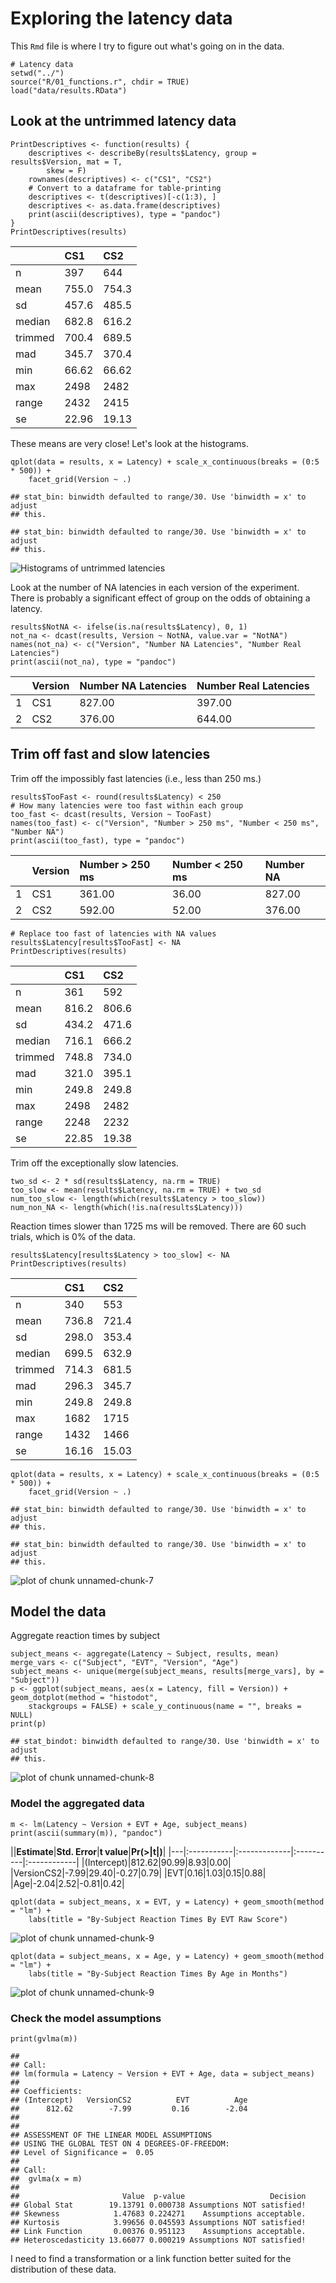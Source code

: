 Exploring the latency data
==========================

This `Rmd` file is where I try to figure out what's going on in the data.

~~~~ {.r}
# Latency data
setwd("../")
source("R/01_functions.r", chdir = TRUE)
load("data/results.RData")
~~~~

Look at the untrimmed latency data
----------------------------------

~~~~ {.r}
PrintDescriptives <- function(results) {
    descriptives <- describeBy(results$Latency, group = results$Version, mat = T, 
        skew = F)
    rownames(descriptives) <- c("CS1", "CS2")
    # Convert to a dataframe for table-printing
    descriptives <- t(descriptives)[-c(1:3), ]
    descriptives <- as.data.frame(descriptives)
    print(ascii(descriptives), type = "pandoc")
}
PrintDescriptives(results)
~~~~

||**CS1**|**CS2**|
|---|:------|:------|
|n|397|644|
|mean|755.0|754.3|
|sd|457.6|485.5|
|median|682.8|616.2|
|trimmed|700.4|689.5|
|mad|345.7|370.4|
|min|66.62|66.62|
|max|2498|2482|
|range|2432|2415|
|se|22.96|19.13|

These means are very close! Let's look at the histograms.

~~~~ {.r}
qplot(data = results, x = Latency) + scale_x_continuous(breaks = (0:5 * 500)) + 
    facet_grid(Version ~ .)
~~~~

    ## stat_bin: binwidth defaulted to range/30. Use 'binwidth = x' to adjust
    ## this.

    ## stat_bin: binwidth defaulted to range/30. Use 'binwidth = x' to adjust
    ## this.

![Histograms of untrimmed latencies](figure/unnamed-chunk-3.png)

Look at the number of NA latencies in each version of the experiment. There is probably a significant effect of group on the odds of obtaining a latency.

~~~~ {.r}
results$NotNA <- ifelse(is.na(results$Latency), 0, 1)
not_na <- dcast(results, Version ~ NotNA, value.var = "NotNA")
names(not_na) <- c("Version", "Number NA Latencies", "Number Real Latencies")
print(ascii(not_na), type = "pandoc")
~~~~

||**Version**|**Number NA Latencies**|**Number Real Latencies**|
|---|:----------|:----------------------|:------------------------|
|1|CS1|827.00|397.00|
|2|CS2|376.00|644.00|

Trim off fast and slow latencies
--------------------------------

Trim off the impossibly fast latencies (i.e., less than 250 ms.)

~~~~ {.r}
results$TooFast <- round(results$Latency) < 250
# How many latencies were too fast within each group
too_fast <- dcast(results, Version ~ TooFast)
names(too_fast) <- c("Version", "Number > 250 ms", "Number < 250 ms", "Number NA")
print(ascii(too_fast), type = "pandoc")
~~~~

||**Version**|**Number \> 250 ms**|**Number \< 250 ms**|**Number NA**|
|---|:----------|:-------------------|:-------------------|:------------|
|1|CS1|361.00|36.00|827.00|
|2|CS2|592.00|52.00|376.00|

~~~~ {.r}
# Replace too fast of latencies with NA values
results$Latency[results$TooFast] <- NA
PrintDescriptives(results)
~~~~

||**CS1**|**CS2**|
|---|:------|:------|
|n|361|592|
|mean|816.2|806.6|
|sd|434.2|471.6|
|median|716.1|666.2|
|trimmed|748.8|734.0|
|mad|321.0|395.1|
|min|249.8|249.8|
|max|2498|2482|
|range|2248|2232|
|se|22.85|19.38|

Trim off the exceptionally slow latencies.

~~~~ {.r}
two_sd <- 2 * sd(results$Latency, na.rm = TRUE)
too_slow <- mean(results$Latency, na.rm = TRUE) + two_sd
num_too_slow <- length(which(results$Latency > too_slow))
num_non_NA <- length(which(!is.na(results$Latency)))
~~~~

Reaction times slower than 1725 ms will be removed. There are 60 such trials, which is 0% of the data.

~~~~ {.r}
results$Latency[results$Latency > too_slow] <- NA
PrintDescriptives(results)
~~~~

||**CS1**|**CS2**|
|---|:------|:------|
|n|340|553|
|mean|736.8|721.4|
|sd|298.0|353.4|
|median|699.5|632.9|
|trimmed|714.3|681.5|
|mad|296.3|345.7|
|min|249.8|249.8|
|max|1682|1715|
|range|1432|1466|
|se|16.16|15.03|

~~~~ {.r}
qplot(data = results, x = Latency) + scale_x_continuous(breaks = (0:5 * 500)) + 
    facet_grid(Version ~ .)
~~~~

    ## stat_bin: binwidth defaulted to range/30. Use 'binwidth = x' to adjust
    ## this.

    ## stat_bin: binwidth defaulted to range/30. Use 'binwidth = x' to adjust
    ## this.

![plot of chunk unnamed-chunk-7](figure/unnamed-chunk-7.png)

Model the data
--------------

Aggregate reaction times by subject

~~~~ {.r}
subject_means <- aggregate(Latency ~ Subject, results, mean)
merge_vars <- c("Subject", "EVT", "Version", "Age")
subject_means <- unique(merge(subject_means, results[merge_vars], by = "Subject"))
p <- ggplot(subject_means, aes(x = Latency, fill = Version)) + geom_dotplot(method = "histodot", 
    stackgroups = FALSE) + scale_y_continuous(name = "", breaks = NULL)
print(p)
~~~~

    ## stat_bindot: binwidth defaulted to range/30. Use 'binwidth = x' to adjust
    ## this.

![plot of chunk unnamed-chunk-8](figure/unnamed-chunk-8.png)

### Model the aggregated data

~~~~ {.r}
m <- lm(Latency ~ Version + EVT + Age, subject_means)
print(ascii(summary(m)), "pandoc")
~~~~

||**Estimate**|**Std. Error**|**t value**|**Pr(\>|t|)**|
|---|:-----------|:-------------|:----------|:------------|
|(Intercept)|812.62|90.99|8.93|0.00|
|VersionCS2|-7.99|29.40|-0.27|0.79|
|EVT|0.16|1.03|0.15|0.88|
|Age|-2.04|2.52|-0.81|0.42|

~~~~ {.r}
qplot(data = subject_means, x = EVT, y = Latency) + geom_smooth(method = "lm") + 
    labs(title = "By-Subject Reaction Times By EVT Raw Score")
~~~~

![plot of chunk unnamed-chunk-9](figure/unnamed-chunk-91.png)

~~~~ {.r}
qplot(data = subject_means, x = Age, y = Latency) + geom_smooth(method = "lm") + 
    labs(title = "By-Subject Reaction Times By Age in Months")
~~~~

![plot of chunk unnamed-chunk-9](figure/unnamed-chunk-92.png)

### Check the model assumptions

~~~~ {.r}
print(gvlma(m))
~~~~

    ## 
    ## Call:
    ## lm(formula = Latency ~ Version + EVT + Age, data = subject_means)
    ## 
    ## Coefficients:
    ## (Intercept)   VersionCS2          EVT          Age  
    ##      812.62        -7.99         0.16        -2.04  
    ## 
    ## 
    ## ASSESSMENT OF THE LINEAR MODEL ASSUMPTIONS
    ## USING THE GLOBAL TEST ON 4 DEGREES-OF-FREEDOM:
    ## Level of Significance =  0.05 
    ## 
    ## Call:
    ##  gvlma(x = m) 
    ## 
    ##                       Value  p-value                   Decision
    ## Global Stat        19.13791 0.000738 Assumptions NOT satisfied!
    ## Skewness            1.47683 0.224271    Assumptions acceptable.
    ## Kurtosis            3.99656 0.045593 Assumptions NOT satisfied!
    ## Link Function       0.00376 0.951123    Assumptions acceptable.
    ## Heteroscedasticity 13.66077 0.000219 Assumptions NOT satisfied!

I need to find a transformation or a link function better suited for the distribution of these data.
